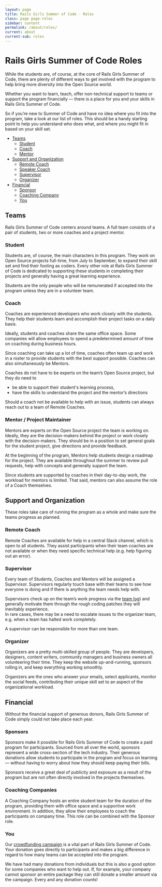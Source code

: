 ```yaml
---
layout: page
title: Rails Girls Summer of Code - Roles
class: page page-roles
sidebar: content
permalink: /about/roles/
current: about
current-sub: roles
---
```


<h1>Rails Girls Summer of Code Roles</h1>

While the students are, of course, at the core of Rails Girls Summer of Code, there are plenty of different ways to get involved with the program to help bring more diversity into the Open Source world.  

Whether you want to learn, teach, offer non-technical support to teams or support the program financially — there is a place for you and your skills in Rails Girls Summer of Code.  

So if you’re new to Summer of Code and have no idea where you fit into the program, take a look at our list of roles. This should be a handy starting point to help you understand who does what, and where you might fit in based on your skill set.  


<ul class="list list--none">
  <li>
    <a href="#teams">Teams</a>
    <ul class="list">
      <li><a href="#student">Student</a></li>
      <li><a href="#coach">Coach</a></li>
      <li><a href="#mentor">Mentor</a></li>
    </ul>
  </li>
  <li>
    <a href="#support">Support and Organization</a>
    <ul class="list">
      <li><a href="#remote_coach">Remote Coach</a></li>
      <li><a href="#speaker_coach">Speaker Coach</a></li>
      <li><a href="#supervisor">Supervisor</a></li>
      <li><a href="#organizer">Organizer</a></li>
    </ul>
  </li>
  <li>
    <a href="#financial">Financial</a>
    <ul class="list">
      <li><a href="#sponsors">Sponsor</a></li>
      <li><a href="#coaching_company">Coaching Company</a></li>
      <li><a href="#you">You</a></li>
    </ul>
  </li>
</ul>


<h2 id="teams">Teams</h2>

Rails Girls Summer of Code centers around teams. A full team consists of a pair of students, two or more coaches and a project mentor.

<h3 id="student">Student</h3>

Students are, of course, the main characters in this program. They work on Open Source projects full-time, from July to September, to expand their skill set and find their footing as coders. Every other role at Rails Girls Summer of Code is dedicated to supporting these students in completing their projects and generally having a great learning experience.

Students are the only people who will be remunerated if accepted into the program unless they are in a volunteer team.

<h3 id="coach">Coach</h3>

Coaches are experienced developers who work closely with the students. They help their students learn and accomplish their project tasks on a daily basis.

Ideally, students and coaches share the same office space. Some companies will allow employees to spend a predetermined amount of time on coaching during business hours.

Since coaching can take up a lot of time, coaches often team up and work in a roster to provide students with the best support possible. Coaches can also simultaneously be Mentors.

Coaches do not have to be experts on the team’s Open Source project, but they do need to
<ul>
  <li>be able to support their student's learning process,</li>
  <li>have the skills to understand the project and the mentor’s directions</li>
</ul>

Should a coach not be available to help with an issue, students can always reach out to a team of Remote Coaches.

<h3 id="mentor">Mentor / Project Maintainer</h3>

Mentors are experts on the Open Source project the team is working on. Ideally, they are the decision-makers behind the project or work closely with the decision-makers. They should be in a position to set general goals for the student project, give directions and provide feedback.

At the beginning of the program, Mentors help students design a roadmap for the project. They are available throughout the summer to review pull requests, help with concepts and generally support the team.

Since students are supported by coaches in their day-to-day work, the workload for mentors is limited. That said, mentors can also assume the role of a Coach themselves.


<h2 id="support">Support and Organization</h2>

These roles take care of running the program as a whole and make sure the teams progress as planned.

<h3 id="remote_coach">Remote Coach</h3>

Remote Coaches are available for help in a central Slack channel, which is open to all students. They assist participants when their team coaches are not available or when they need specific technical help (e.g. help figuring out an error).

<h3 id="supervisor">Supervisor</h3>

Every team of Students, Coaches and Mentors will be assigned a Supervisor. Supervisors regularly touch base with their teams to see how everyone is doing and if there is anything the team needs help with.

Supervisors check up on the team’s work progress via the [team log](/students/log)) and generally motivate them through the rough coding patches they will inevitably experience.  
In rare cases, there may be a need to escalate issues to the organizer team, e.g. when a team has halted work completely.

A supervisor can be responsible for more than one team.

<h3 id="organizer">Organizer</h3>

Organizers are a pretty multi-skilled group of people. They are developers, designers, content writers, community managers and business owners all volunteering their time. They keep the website up-and-running, sponsors rolling in, and keep everything working smoothly.

Organizers are the ones who answer your emails, select applicants, monitor the social feeds, contributing their unique skill set to an aspect of the organizational workload.

<h2 id="financial">Financial</h2>

Without the financial support of generous donors, Rails Girls Summer of Code simply could not take place each year.

<h3 id="sponsors">Sponsors</h3>

Sponsors make it possible for Rails Girls Summer of Code to create a paid program for participants. Sourced from all over the world, sponsors represent a wide cross-section of the tech industry. Their generous donations allow students to participate in the program and focus on learning — without having to worry about how they should keep paying their bills.

Sponsors receive a great deal of publicity and exposure as a result of the program but are not often directly involved in the projects themselves. 


<h3 id="coaching_company">Coaching Companies</h3>

A Coaching Company hosts an entire student team for the duration of the program, providing them with office space and a supportive work environment. In addition, they allow their employees to coach the participants on company time. This role can be combined with the Sponsor role.

<h3 id="you">You</h3>

Our <a href="/campaign">crowdfunding campaign</a> is a vital part of Rails Girls Summer of Code. Your donation goes directly to participants and makes a big difference in regard to how many teams can be accepted into the program.

We have had many donations from individuals but this is also a good option for some companies who want to help out. If, for example, your company cannot sponsor an entire package they can still donate a smaller amount via the campaign. Every and any donation counts!
